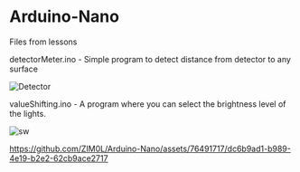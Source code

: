 # Arduino-Nano
Files from lessons

detectorMeter.ino - Simple program to detect distance from detector to any surface 

![Detector](https://user-images.githubusercontent.com/76491717/233966713-9391f6bb-298a-4105-9d26-cdff7b3ce2ce.jpg)

valueShifting.ino - A program where you can select the brightness level of the lights.

![sw](https://github.com/ZIM0L/Arduino-Nano/assets/76491717/f6fc58ff-2121-476a-b122-3a60ec385946)

https://github.com/ZIM0L/Arduino-Nano/assets/76491717/dc6b9ad1-b989-4e19-b2e2-62cb9ace2717



